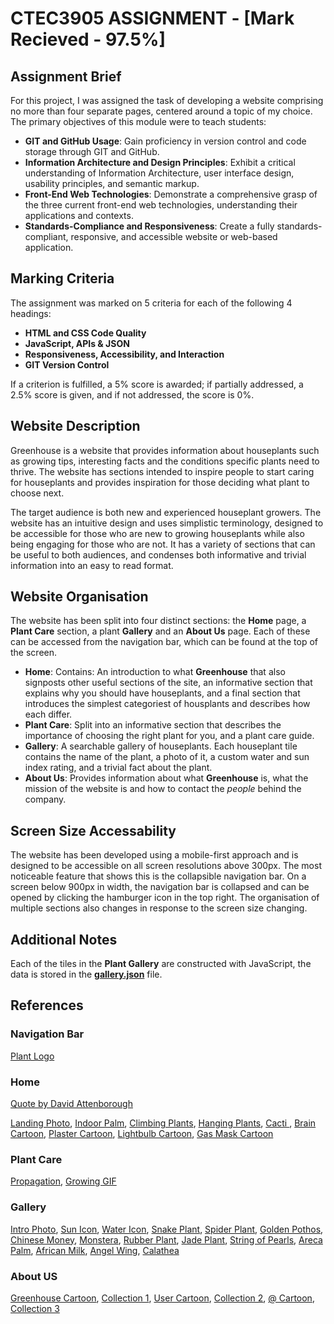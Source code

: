 # CTEC3905 ASSIGNMENT - [Mark Recieved - 97.5%]

## Assignment Brief

For this project, I was assigned the task of developing a website comprising no more than four separate pages, centered around a topic of my choice. The primary objectives of this module were to teach students:

- **GIT and GitHub Usage**: Gain proficiency in version control and code storage through GIT and GitHub.
- **Information Architecture and Design Principles**: Exhibit a critical understanding of Information Architecture, user interface design, usability principles, and semantic markup.
- **Front-End Web Technologies**: Demonstrate a comprehensive grasp of the three current front-end web technologies, understanding their applications and contexts.
- **Standards-Compliance and Responsiveness**: Create a fully standards-compliant, responsive, and accessible website or web-based application.

## Marking Criteria

The assignment was marked on 5 criteria for each of the following 4 headings:

- **HTML and CSS Code Quality**
- **JavaScript, APIs & JSON**
- **Responsiveness, Accessibility, and Interaction**
- **GIT Version Control**

If a criterion is fulfilled, a 5% score is awarded; if partially addressed, a 2.5% score is given, and if not addressed, the score is 0%.

## Website Description

Greenhouse is a website that provides information about houseplants such as growing tips, interesting facts and the conditions specific plants need to thrive. The website has sections intended to inspire people to start caring for houseplants and provides inspiration for those deciding what plant to choose next.

The target audience is both new and experienced houseplant growers. The website has an intuitive design and uses simplistic terminology, designed to be accessible  for those who are new to growing houseplants while also being engaging for those who are not. It has a variety of sections that can be useful to both audiences, and condenses both informative and trivial information into an easy to read format.

## Website Organisation

The website has been split into four distinct sections: the **Home** page, a **Plant Care** section, a plant **Gallery** and an **About Us** page. Each of these can be accessed from the navigation bar, which can be found at the top of the screen.

- **Home**: Contains: An introduction to what **Greenhouse** that also signposts other useful sections of the site, an informative section that explains why you should have houseplants, and a final section that introduces the simplest categoriest of housplants and describes how each differ. 
- **Plant Care**: Split into an informative section that describes the importance of choosing the right plant for you, and a plant care guide.
- **Gallery**: A searchable gallery of houseplants. Each houseplant tile contains the name of the plant, a photo of it, a custom water and sun index rating, and a trivial fact about the plant.
- **About Us**: Provides information about what **Greenhouse** is, what the mission of the website is and how to contact the *people* behind the company.

## Screen Size Accessability

The website has been developed using a mobile-first approach and is designed to be accessible on all screen resolutions above 300px. The most noticeable feature that shows this is the collapsible navigation bar. On a screen below 900px in width, the navigation bar is collapsed and can be opened by clicking the hamburger icon in the top right. The organisation of multiple sections also changes in response to the screen size changing.

## Additional Notes

Each of the tiles in the **Plant Gallery** are constructed with JavaScript, the data is stored in the [**gallery.json**](js/gallery.json) file.

## References

### Navigation Bar

[Plant Logo](https://pngtree.com/freepng/a-bunch-of-black-foliage-patterns_4286368.html)

### Home

[Quote by David Attenborough](https://wwf.org.au/blogs/10-best-nature-quotes-from-sir-david-attenborough/?rd=1)

[Landing Photo](https://www.apartmenttherapy.com/8-houseplants-that-can-survive-urban-apartments-243071), 
[Indoor Palm](https://www.masterclass.com/articles/palm-plant-care-guide), 
[Climbing Plants](https://houseplantauthority.com/wp-content/uploads/2022/03/monstera-adansonii-5.jpg), 
[Hanging Plants](https://www.plants.com/p/string-of-pearls-hanging-succulent-plant-157638-h), 
[Cacti ](https://stock.adobe.com/images/succulents-or-cactus-in-concrete-pots-over-white-background-on-the-shelf/146731410), 
[Brain Cartoon](https://illustoon.com/photo/thum/3902.png), 
[Plaster Cartoon](https://pngtree.com/freepng/wound-plaster-icon_5060853.html), 
[Lightbulb Cartoon](https://upload.wikimedia.org/wikipedia/commons/6/64/Simple_light_bulb_graphic.png), 
[Gas Mask Cartoon](https://encrypted-tbn0.gstatic.com/images?q=tbn:ANd9GcRgZ6mXFonbM6wGK1mWXY2TnNB4mSdrFSAwWjR_EQfPUir4G82kuIaRxCqwdzWGv9my5xE&usqp=CAU)

### Plant Care

[Propagation](https://modernfarmer.com/2021/04/how-to-propagate-your-houseplants/), 
[Growing GIF](https://giphy.com/stickers/plants-leaves-plant-growth-jV5evAbMaL4GSn85tt)

### Gallery

[Intro Photo](https://www.pexels.com/search/indoor%20plants/), 
[Sun Icon](https://www.freeiconspng.com/images/sun-icon), 
[Water Icon](https://www.citypng.com/search?q=water+drop+icon+png), 
[Snake Plant](https://stock.adobe.com/search?k=sansevera), 
[Spider Plant](https://greengardencottage.com/how-to-grow-baby-spider-plant-in-water-easily/), 
[Golden Pothos](https://nouveauraw.com/indoor-plants/varieties/pothos-golden-pothos-plant/), 
[Chinese Money](https://www.gardenbetty.com/pilea-peperomioides-chinese-money-plant/), 
[Monstera](https://plantura.garden/uk/houseplants/monstera/types-of-monstera), 
[Rubber Plant](https://unsplash.com/s/photos/rubber-plant), 
[Jade Plant](https://www.lovethegarden.com/uk-en/article/money-plant-jade-plant-crassula-ovata), 
[String of Pearls](https://www.mygarden.com/plants/string-pearls), 
[Areca Palm](https://unsplash.com/s/photos/areca-palmn), 
[African Milk](https://cdn.shopify.com/s/files/1/0435/9667/7275/products/babyeuphorbiatrigonatrio_1024x1024@2x.jpg?v=1676548377), 
[Angel Wing](https://www.thespruce.com/bunny-ear-cactus-guide-5190802), 
[Calathea](https://www.thespruce.com/calathea-orbifolia-growing-guide-5270824)



### About US

[Greenhouse Cartoon](https://pngtree.com/so/greenhouse), 
[Collection 1](https://www.gardeningetc.com/news/plant-of-the-year-2022-baby-rubber-plant), 
[User Cartoon](https://openclipart.org/detail/247324/abstract-user-icon-1), 
[Collection 2](https://www.housedigest.com/960712/plants-perfect-for-a-north-facing-window/), 
[@ Cartoon](https://www.google.com/url?sa=i&url=https%3A%2F%2Fwww.freepnglogos.com%2Fpics%2Fat-sign&psig=AOvVaw1m81s61dW6vWl-jijHLcM-&ust=1678115251986000&source=images&cd=vfe&ved=0CA8QjRxqFwoTCIiJ7M2Ixf0CFQAAAAAdAAAAABAx), 
[Collection 3](https://www.forbes.com/sites/jamiegold/2020/06/16/5-easy-to-grow-houseplants-that-improve-indoor-air-quality/)